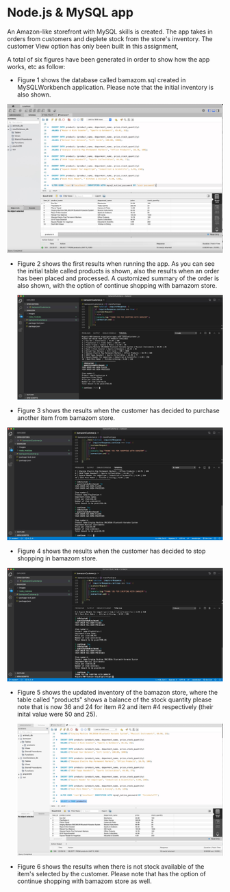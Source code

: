 # Node.js & MySQL app #

An Amazon-like storefront with MySQL skills is created. The app takes in orders from customers and 
deplete stock from the store's inventory. The customer View option has only been built in this assignment,

A total of six figures have been generated in order to show how the app works, etc as follow:

 - Figure 1 shows the database called bamazom.sql created in MySQLWorkbench application. Please note that the initial inventory is also shown.
 
  ![](images/Figure1_bamazom.jpeg)
   
 - Figure 2 shows the first results when running the app. As you can see the initial table called products is shown, also the 
   results when an order has been placed and processed. A customized summary of the order is also shown, with the option of continue shopping with bamazom store.
   
    ![](images/Figure2_bamazom.jpeg)
   
 - Figure 3 shows the results when the customer has decided to purchase another item from bamazom store.
 
  ![](images/Figure3_bamazom.jpeg)
   
 - Figure 4 shows  the results when the customer has decided to stop shopping in bamazom store.
 
  ![](images/Figure4_bamazom.jpeg)
 
 - Figure 5 shows the updated inventory of the bamazon store, where the table called "products" shows a balance of the stock
   quantity please note that is now 36 and 24 for item #2 and item #4 respectively (their inital value were 50 and 25).
   
    ![](images/Figure5_bamazom.jpeg)
   
 - Figure 6 shows the results when there is not stock available of the item's selected by the customer. Please note that 
   has the option of continue shopping with bamazom store as well.
   
   
